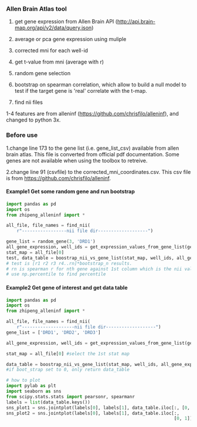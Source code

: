 ### Allen Brain Atlas tool

1. get gene expression from Allen Brain API (http://api.brain-map.org/api/v2/data/query.json)


2. average or pca gene expression using muliple
3. corrected mni for each well-id
4. get t-value from mni (average with r)
5. random gene selection
6. bootstrap on spearman correlation, which allow to build a null model to test if the target gene is 'real' correlate with the t-map.
7. find nii files

1-4 features are from alleninf (https://github.com/chrisfilo/alleninf), and changed to python 3x. 



### Before use

1.change line 173 to the gene list (i.e. gene_list_csv) available from allen brain atlas. This file is converted from official pdf documentation. Some genes are not available when using the toolbox to retreive. 

2.change line 91 (csvfile) to the corrected_mni_coordinates.csv. This csv file is from https://github.com/chrisfilo/alleninf. 



#### Example1 Get some random gene and run bootstrap

```python
import pandas as pd
import os
from zhipeng_alleninf import *

all_file, file_names = find_nii(
    r"-----------------nii file dir-------------------")

gene_list = random_gene(3, 'DRD1')
all_gene_expression, well_ids = get_expression_values_from_gene_list(gene_list)
stat_map = all_file[0]
test, data_table = boostrap_nii_vs_gene_list(stat_map, well_ids, all_gene_expression, boot_n=500)
# test is [r1 r2 r3 r4..rn]*bootstrap_n results.
# rn is spearman r for nth gene against 1st column which is the nii values.
# use np.percentile to find percentile
```

#### Example2 Get gene of interest and get data table

```python
import pandas as pd
import os
from zhipeng_alleninf import *

all_file, file_names = find_nii(
    r"--------------------nii file dir-------------------")
gene_list = ['DRD1', 'DRD2', 'DRD3']

all_gene_expression, well_ids = get_expression_values_from_gene_list(gene_list)

stat_map = all_file[0] #select the 1st stat map

data_table = boostrap_nii_vs_gene_list(stat_map, well_ids, all_gene_expression, boot_n=0)
#if boot_strap set to 0, only return data_table

# how to plot
import pylab as plt
import seaborn as sns
from scipy.stats.stats import pearsonr, spearmanr
labels = list(data_table.keys())
sns_plot1 = sns.jointplot(labels[0], labels[1], data_table.iloc[:, [0, 1]], kind="reg")
sns_plot2 = sns.jointplot(labels[0], labels[1], data_table.iloc[:,
                                                                [0, 1]], stat_func=spearmanr, kind="reg")
```

#### 

